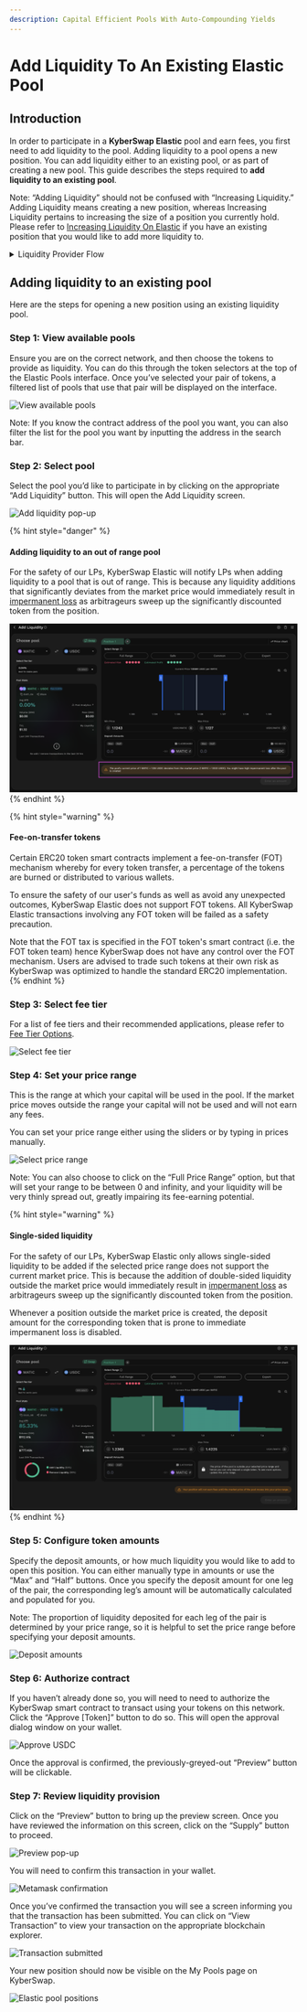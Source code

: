 ```yaml
---
description: Capital Efficient Pools With Auto-Compounding Yields
---
```


# Add Liquidity To An Existing Elastic Pool

## Introduction

In order to participate in a **KyberSwap Elastic** pool and earn fees, you first need to add liquidity to the pool. Adding liquidity to a pool opens a new position. You can add liquidity either to an existing pool, or as part of creating a new pool. This guide describes the steps required to **add liquidity to an existing pool**.

Note: “Adding Liquidity” should not be confused with “Increasing Liquidity.” Adding Liquidity means creating a new position, whereas Increasing Liquidity pertains to increasing the size of a position you currently hold. Please refer to [Increasing Liquidity On Elastic](increasing-liquidity-on-elastic.md) if you have an existing position that you would like to add more liquidity to.

<details>

<summary>Liquidity Provider Flow</summary>

Still deciding on which solution suits you best?&#x20;

* **Overview**: [Earn Yield By Contributing Liquidity](../../../kyberswap-solutions/kyberswap-interface/user-guides/earn-yield-by-contributing-liquidity.md)
* **Detailed comparison**:  [Classic vs Elastic](../../classic-vs-elastic/)&#x20;

#### Next steps

1. [Connect Your Wallet](../../../kyberswap-solutions/kyberswap-interface/user-guides/connect-your-wallet.md)
2. [Switching Networks](../../../kyberswap-solutions/kyberswap-interface/user-guides/selecting-preferred-network.md)
3. [Elastic Pool Creation ](elastic-pool-creation.md)
4. **Add Liquidity To An Existing Elastic Pool <-**
5. [Increasing Liquidity On Elastic](increasing-liquidity-on-elastic.md)
6. [Elastic Fee Collection](elastic-fee-collection.md)
7. [Yield Farming On Elastic](yield-farming-on-elastic.md)
8. [Removing Liquidity On Elastic](removing-liquidity-on-elastic.md)

</details>

## Adding liquidity to an existing pool

Here are the steps for opening a new position using an existing liquidity pool.

### **Step 1**: View available pools

Ensure you are on the correct network, and then choose the tokens to provide as liquidity. You can do this through the token selectors at the top of the Elastic Pools interface. Once you’ve selected your pair of tokens, a filtered list of pools that use that pair will be displayed on the interface.

![View available pools](https://support.kyberswap.com/hc/article\_attachments/14197115708185)

Note: If you know the contract address of the pool you want, you can also filter the list for the pool you want by inputting the address in the search bar.

### **Step 2**: Select pool

Select the pool you’d like to participate in by clicking on the appropriate “Add Liquidity” button. This will open the Add Liquidity screen.

![Add liquidity pop-up](https://support.kyberswap.com/hc/article\_attachments/14197098964249)

{% hint style="danger" %}
#### Adding liquidity to an out of range pool

For the safety of our LPs, KyberSwap Elastic will notify LPs when adding liquidity to a pool that is out of range. This is because any liquidity additions that significantly deviates from the market price would immediately result in [impermanent loss](../../../getting-started/foundational-topics/decentralized-finance/impermanent-loss.md) as arbitrageurs sweep up the significantly discounted token from the position.

![](<../../../.gitbook/assets/image (4).png>)
{% endhint %}

{% hint style="warning" %}
#### Fee-on-transfer tokens

Certain ERC20 token smart contracts implement a fee-on-transfer (FOT) mechanism whereby for every token transfer, a percentage of the tokens are burned or distributed to various wallets.&#x20;

To ensure the safety of our user's funds as well as avoid any unexpected outcomes, KyberSwap Elastic does not support FOT tokens. All KyberSwap Elastic transactions involving any FOT token will be failed as a safety precaution.

Note that the FOT tax is specified in the FOT token's smart contract (i.e. the FOT token team) hence KyberSwap does not have any control over the FOT mechanism. Users are advised to trade such tokens at their own risk as KyberSwap was optimized to handle the standard ERC20 implementation.
{% endhint %}

### **Step 3**: Select fee tier&#x20;

For a list of fee tiers and their recommended applications, please refer to [Fee Tier Options](elastic-pool-creation.md#fee-tier-options).

![Select fee tier](https://support.kyberswap.com/hc/article\_attachments/14197115918873)

### **Step 4**: Set your price range

This is the range at which your capital will be used in the pool. If the market price moves outside the range your capital will not be used and will not earn any fees.

You can set your price range either using the sliders or by typing in prices manually.

![Select price range](https://support.kyberswap.com/hc/article\_attachments/14197115971993)

Note: You can also choose to click on the “Full Price Range” option, but that will set your range to be between 0 and infinity, and your liquidity will be very thinly spread out, greatly impairing its fee-earning potential.

{% hint style="warning" %}
#### Single-sided liquidity

For the safety of our LPs, KyberSwap Elastic only allows single-sided liquidity to be added if the selected price range does not support the current market price. This is because the addition of double-sided liquidity outside the market price would immediately result in [impermanent loss](../../../getting-started/foundational-topics/decentralized-finance/impermanent-loss.md) as arbitrageurs sweep up the significantly discounted token from the position.

Whenever a position outside the market price is created, the deposit amount for the corresponding token that is prone to immediate impermanent loss is disabled.

![](<../../../.gitbook/assets/image (8).png>)
{% endhint %}

### **Step 5**: Configure token amounts

Specify the deposit amounts, or how much liquidity you would like to add to open this position. You can either manually type in amounts or use the “Max” and “Half” buttons. Once you specify the deposit amount for one leg of the pair, the corresponding leg’s amount will be automatically calculated and populated for you.

Note: The proportion of liquidity deposited for each leg of the pair is determined by your price range, so it is helpful to set the price range before specifying your deposit amounts.

![Deposit amounts](https://support.kyberswap.com/hc/article\_attachments/14197116099097)

### **Step 6**: Authorize contract

If you haven’t already done so, you will need to need to authorize the KyberSwap smart contract to transact using your tokens on this network. Click the “Approve \[Token]” button to do so. This will open the approval dialog window on your wallet.

![Approve USDC](https://support.kyberswap.com/hc/article\_attachments/14197099433625)

Once the approval is confirmed, the previously-greyed-out “Preview” button will be clickable.

### **Step 7**: Review liquidity provision

Click on the “Preview” button to bring up the preview screen. Once you have reviewed the information on this screen, click on the “Supply” button to proceed.

![Preview pop-up](https://support.kyberswap.com/hc/article\_attachments/14197099595545)

You will need to confirm this transaction in your wallet.

![Metamask confirmation](https://support.kyberswap.com/hc/article\_attachments/14197099648409)

Once you’ve confirmed the transaction you will see a screen informing you that the transaction has been submitted. You can click on “View Transaction” to view your transaction on the appropriate blockchain explorer.

![Transaction submitted](https://support.kyberswap.com/hc/article\_attachments/14197099789209)

Your new position should now be visible on the My Pools page on KyberSwap.

![Elastic pool positions](https://support.kyberswap.com/hc/article\_attachments/14197099857049)
